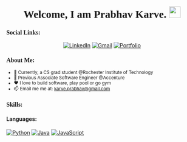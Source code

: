 <h1 align="center" style="font-family: Cambria;">
    <b>Welcome, I am Prabhav Karve.</b>
    <img src="Hi.gif" width="30px">
  </h1>
  <h3 style="font-family: Cambria; font-size: 16px">Social Links:</h3>
  <p align="center">
    <a href="https://www.linkedin.com/in/prabhav-karve-11300a145/" target="_blank"><img src="https://img.shields.io/badge/LinkedIn-0077B5?style=for-the-badge&logo=linkedin&logoColor=white" alt="LinkedIn"></a>
    <a href="mailto:pk6004@g.rit.edu"><img src="https://img.shields.io/badge/Gmail-D14836?style=for-the-badge&logo=gmail&logoColor=white" alt="Gmail"></a>
    <a href="https://6598e786b1117097fe48cfeb--visionary-wisp-961a03.netlify.app/" target="_blank"><img src="https://img.shields.io/badge/Portfolio-000000?style=for-the-badge&logo=About.me&logoColor=white" alt="Portfolio"></a>
</p>
  <div>
      <h3 style="font-family: Cambria; font-size: 16px;">About Me:</h3>
      <small>
        <ul>
          <li>💼 Currently, a CS grad student @Rochester Institute of Technology</li>
          <li>💙 Previous Associate Software Engineer @Accenture</li>
          <li>❤️ I love to build software, play pool or go gym</li>
          <li>📫 Email me me at: <a href="mailto:karve.prabhav@gmail.com">karve.prabhav@gmail.com</a></li>
        </ul>
      </small>
    </div>
  <h3 style="font-family: Cambria; font-size: 16px;">Skills:</h3>
  <h4>Languages:</h4>
  <p align="left"> 
    <a href="#" target="_blank"><img src="https://img.shields.io/badge/Python-3776AB?style=for-the-badge&logo=python&logoColor=white" alt="Python"></a>
    <a href="#" target="_blank"><img src="https://img.shields.io/badge/Java-007396?style=for-the-badge&logo=java&logoColor=white" alt="Java"></a>
    <a href="#" target="_blank"><img src="https://img.shields.io/badge/JavaScript-F7DF1E?style=for-the-badge&logo=javascript&logoColor=black" alt="JavaScript"></a>
  </p>
